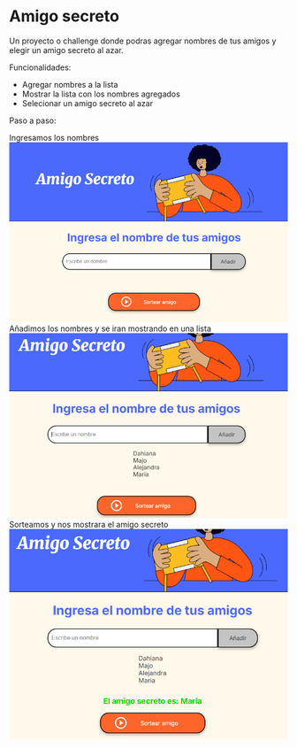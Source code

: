 # Amigo secreto

Un proyecto o challenge donde podras agregar nombres de tus amigos y elegir un amigo secreto al azar.

Funcionalidades: 
- Agregar nombres a la lista
- Mostrar la lista con los nombres agregados
- Selecionar un amigo secreto al azar

Paso a paso:

Ingresamos los nombres
![Vista previa](1.png)
Añadimos los nombres y se iran mostrando en una lista
![Vista previa](2.png)
Sorteamos y nos mostrara el amigo secreto
![Vista previa](3.png)
